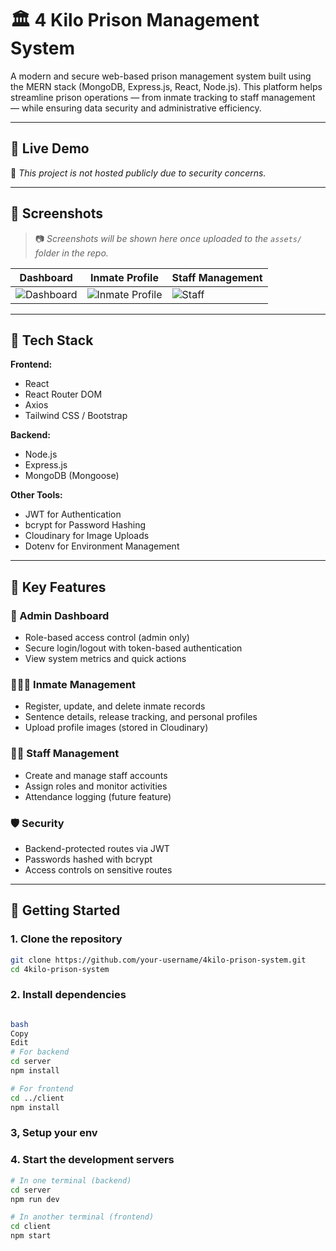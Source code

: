 # 🏛️ 4 Kilo Prison Management System

A modern and secure web-based prison management system built using the MERN stack (MongoDB, Express.js, React, Node.js). This platform helps streamline prison operations — from inmate tracking to staff management — while ensuring data security and administrative efficiency.

---

## 🔗 Live Demo

🚫 *This project is not hosted publicly due to security concerns.*

---

## 📸 Screenshots

> 📷 *Screenshots will be shown here once uploaded to the `assets/` folder in the repo.*

| Dashboard | Inmate Profile | Staff Management |
|----------|----------------|------------------|
| ![Dashboard](./assets/dashboard.png) | ![Inmate Profile](./assets/inmate-profile.png) | ![Staff](./assets/staff.png) |

---

## 🧰 Tech Stack

**Frontend:**
- React
- React Router DOM
- Axios
- Tailwind CSS / Bootstrap

**Backend:**
- Node.js
- Express.js
- MongoDB (Mongoose)

**Other Tools:**
- JWT for Authentication
- bcrypt for Password Hashing
- Cloudinary for Image Uploads
- Dotenv for Environment Management

---

## 🎯 Key Features

### 👮 Admin Dashboard
- Role-based access control (admin only)
- Secure login/logout with token-based authentication
- View system metrics and quick actions

### 🧑‍🤝‍🧑 Inmate Management
- Register, update, and delete inmate records
- Sentence details, release tracking, and personal profiles
- Upload profile images (stored in Cloudinary)

### 👨‍💼 Staff Management
- Create and manage staff accounts
- Assign roles and monitor activities
- Attendance logging (future feature)

### 🛡️ Security
- Backend-protected routes via JWT
- Passwords hashed with bcrypt
- Access controls on sensitive routes

---

## 🚀 Getting Started

### 1. Clone the repository

```bash
git clone https://github.com/your-username/4kilo-prison-system.git
cd 4kilo-prison-system
```

### 2. Install dependencies
```bash

bash
Copy
Edit
# For backend
cd server
npm install

# For frontend
cd ../client
npm install
```
### 3, Setup your env

### 4. Start the development servers
```bash
# In one terminal (backend)
cd server
npm run dev

# In another terminal (frontend)
cd client
npm start
```
